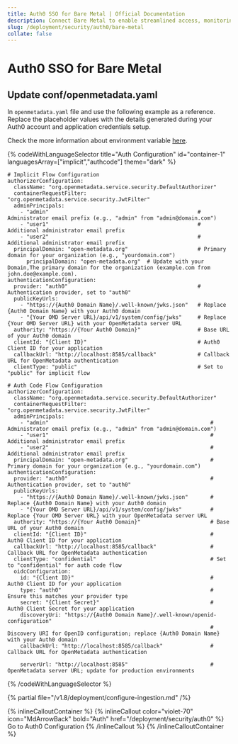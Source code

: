 ```yaml
---
title: Auth0 SSO for Bare Metal | Official Documentation
description: Connect Bare Metal to enable streamlined access, monitoring, or search of enterprise data using secure and scalable integrations.
slug: /deployment/security/auth0/bare-metal
collate: false
---
```


# Auth0 SSO for Bare Metal

## Update conf/openmetadata.yaml


In `openmetadata.yaml` file and use the following example as a reference. Replace the placeholder values with the details generated during your Auth0 account and application credentials setup.

Check the more information about environment variable [here](/deployment/security/configuration-parameters).


{% codeWithLanguageSelector title="Auth Configuration" id="container-1" languagesArray=["implicit","authcode"] theme="dark" %}
```implicit
# Implicit Flow Configuration
authorizerConfiguration:
  className: "org.openmetadata.service.security.DefaultAuthorizer"
  containerRequestFilter: "org.openmetadata.service.security.JwtFilter"
  adminPrincipals:                          
    - "admin"                                               # Administrator email prefix (e.g., "admin" from "admin@domain.com")
    - "user1"                                               # Additional administrator email prefix
    - "user2"                                               # Additional administrator email prefix
  principalDomain: "open-metadata.org"                      # Primary domain for your organization (e.g., "yourdomain.com") 
      principalDomain: "open-metadata.org"  # Update with your Domain,The primary domain for the organization (example.com from john.doe@example.com).  
authenticationConfiguration:
  provider: "auth0"                                         # Authentication provider, set to "auth0"
  publicKeyUrls:                           
    - "https://{Auth0 Domain Name}/.well-known/jwks.json"   # Replace {Auth0 Domain Name} with your Auth0 domain
    - "{Your OMD Server URL}/api/v1/system/config/jwks"     # Replace {Your OMD Server URL} with your OpenMetadata server URL
  authority: "https://{Your Auth0 Domain}"                  # Base URL of your Auth0 domain
  clientId: "{Client ID}"                                   # Auth0 Client ID for your application
  callbackUrl: "http://localhost:8585/callback"             # Callback URL for OpenMetadata authentication
  clientType: "public"                                      # Set to "public" for implicit flow
```
```authcode
# Auth Code Flow Configuration
authorizerConfiguration:
  className: "org.openmetadata.service.security.DefaultAuthorizer"
  containerRequestFilter: "org.openmetadata.service.security.JwtFilter"
  adminPrincipals:                          
    - "admin"                                                   # Administrator email prefix (e.g., "admin" from "admin@domain.com")
    - "user1"                                                   # Additional administrator email prefix
    - "user2"                                                   # Additional administrator email prefix
  principalDomain: "open-metadata.org"                          # Primary domain for your organization (e.g., "yourdomain.com")
authenticationConfiguration:
  provider: "auth0"                                             # Authentication provider, set to "auth0"
  publicKeyUrls:                           
    - "https://{Auth0 Domain Name}/.well-known/jwks.json"       # Replace {Auth0 Domain Name} with your Auth0 domain
    - "{Your OMD Server URL}/api/v1/system/config/jwks"         # Replace {Your OMD Server URL} with your OpenMetadata server URL
  authority: "https://{Your Auth0 Domain}"                      # Base URL of your Auth0 domain
  clientId: "{Client ID}"                                       # Auth0 Client ID for your application
  callbackUrl: "http://localhost:8585/callback"                 # Callback URL for OpenMetadata authentication
  clientType: "confidential"                                    # Set to "confidential" for auth code flow
  oidcConfiguration:
    id: "{Client ID}"                                           # Auth0 Client ID for your application
    type: "auth0"                                               # Ensure this matches your provider type
    secret: "{Client Secret}"                                   # Auth0 Client Secret for your application
    discoveryUri: "https://{Auth0 Domain Name}/.well-known/openid-configuration" 
                                                                # Discovery URI for OpenID configuration; replace {Auth0 Domain Name} with your Auth0 domain
    callbackUrl: "http://localhost:8585/callback"               # Callback URL for OpenMetadata authentication
                                                                
    serverUrl: "http://localhost:8585"                          # OpenMetadata server URL; update for production environments
```
{% /codeWithLanguageSelector %}

{% partial file="/v1.8/deployment/configure-ingestion.md" /%}

{% inlineCalloutContainer %}
  {% inlineCallout
    color="violet-70"
    icon="MdArrowBack"
    bold="Auth"
    href="/deployment/security/auth0" %}
    Go to Auth0 Configuration
  {% /inlineCallout %}
{% /inlineCalloutContainer %}

